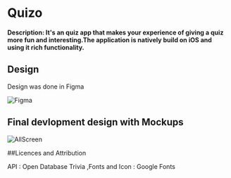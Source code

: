 # Quizo

**Description: It's an quiz app that makes your experience of giving a quiz more fun and interesting.The application is natively build on iOS and using it rich functionality.**


## Design

Design was done in Figma 

![Figma](https://dharmikm.com/quizo-images/figma-ss.png)


## Final devlopment design with Mockups

![AllScreen](https://dharmikm.com/quizo-images/quizo-all-screen.png)

##Licences and Attribution

API : Open Database Trivia
,Fonts and Icon : Google Fonts






